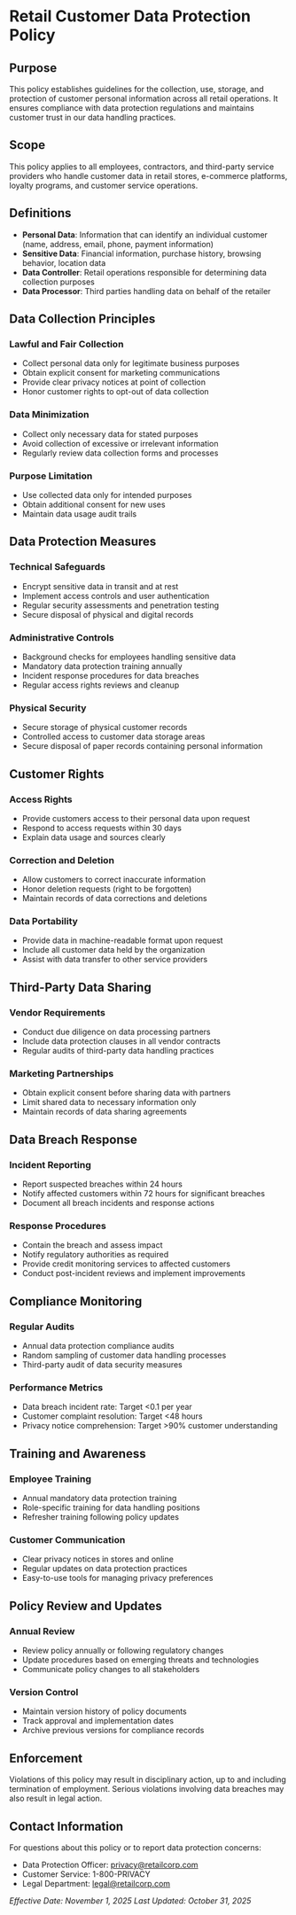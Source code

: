 # Retail Customer Data Protection Policy

## Purpose
This policy establishes guidelines for the collection, use, storage, and protection of customer personal information across all retail operations. It ensures compliance with data protection regulations and maintains customer trust in our data handling practices.

## Scope
This policy applies to all employees, contractors, and third-party service providers who handle customer data in retail stores, e-commerce platforms, loyalty programs, and customer service operations.

## Definitions
- **Personal Data**: Information that can identify an individual customer (name, address, email, phone, payment information)
- **Sensitive Data**: Financial information, purchase history, browsing behavior, location data
- **Data Controller**: Retail operations responsible for determining data collection purposes
- **Data Processor**: Third parties handling data on behalf of the retailer

## Data Collection Principles

### Lawful and Fair Collection
- Collect personal data only for legitimate business purposes
- Obtain explicit consent for marketing communications
- Provide clear privacy notices at point of collection
- Honor customer rights to opt-out of data collection

### Data Minimization
- Collect only necessary data for stated purposes
- Avoid collection of excessive or irrelevant information
- Regularly review data collection forms and processes

### Purpose Limitation
- Use collected data only for intended purposes
- Obtain additional consent for new uses
- Maintain data usage audit trails

## Data Protection Measures

### Technical Safeguards
- Encrypt sensitive data in transit and at rest
- Implement access controls and user authentication
- Regular security assessments and penetration testing
- Secure disposal of physical and digital records

### Administrative Controls
- Background checks for employees handling sensitive data
- Mandatory data protection training annually
- Incident response procedures for data breaches
- Regular access rights reviews and cleanup

### Physical Security
- Secure storage of physical customer records
- Controlled access to customer data storage areas
- Secure disposal of paper records containing personal information

## Customer Rights

### Access Rights
- Provide customers access to their personal data upon request
- Respond to access requests within 30 days
- Explain data usage and sources clearly

### Correction and Deletion
- Allow customers to correct inaccurate information
- Honor deletion requests (right to be forgotten)
- Maintain records of data corrections and deletions

### Data Portability
- Provide data in machine-readable format upon request
- Include all customer data held by the organization
- Assist with data transfer to other service providers

## Third-Party Data Sharing

### Vendor Requirements
- Conduct due diligence on data processing partners
- Include data protection clauses in all vendor contracts
- Regular audits of third-party data handling practices

### Marketing Partnerships
- Obtain explicit consent before sharing data with partners
- Limit shared data to necessary information only
- Maintain records of data sharing agreements

## Data Breach Response

### Incident Reporting
- Report suspected breaches within 24 hours
- Notify affected customers within 72 hours for significant breaches
- Document all breach incidents and response actions

### Response Procedures
- Contain the breach and assess impact
- Notify regulatory authorities as required
- Provide credit monitoring services to affected customers
- Conduct post-incident reviews and implement improvements

## Compliance Monitoring

### Regular Audits
- Annual data protection compliance audits
- Random sampling of customer data handling processes
- Third-party audit of data security measures

### Performance Metrics
- Data breach incident rate: Target <0.1 per year
- Customer complaint resolution: Target <48 hours
- Privacy notice comprehension: Target >90% customer understanding

## Training and Awareness

### Employee Training
- Annual mandatory data protection training
- Role-specific training for data handling positions
- Refresher training following policy updates

### Customer Communication
- Clear privacy notices in stores and online
- Regular updates on data protection practices
- Easy-to-use tools for managing privacy preferences

## Policy Review and Updates

### Annual Review
- Review policy annually or following regulatory changes
- Update procedures based on emerging threats and technologies
- Communicate policy changes to all stakeholders

### Version Control
- Maintain version history of policy documents
- Track approval and implementation dates
- Archive previous versions for compliance records

## Enforcement
Violations of this policy may result in disciplinary action, up to and including termination of employment. Serious violations involving data breaches may also result in legal action.

## Contact Information
For questions about this policy or to report data protection concerns:
- Data Protection Officer: privacy@retailcorp.com
- Customer Service: 1-800-PRIVACY
- Legal Department: legal@retailcorp.com

*Effective Date: November 1, 2025*
*Last Updated: October 31, 2025*